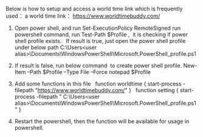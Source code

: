 Below is how to setup and access a world time link which is frequently used：
a world time link： https://www.worldtimebuddy.com/

1. Open power shell, and run Set-ExecutionPolicy RemoteSigned 
run powershell command, run Test-Path $Profile ,  it is checking if power shell profile exists. 
 
If result is true, just open the power shell profile under below path 
C:\Users\<user alias>\Documents\WindowsPowerShell\Microsoft.PowerShell_profile.ps1

2. If result is false, run below command  to create power shell profile. 
New-Item –Path $Profile –Type File –Force
notepad $Profile

3. Add some functions in this file 
 
function worldtime
{
start-process -filepath "https://www.worldtimebuddy.com/"
}
 
function setting
{
start-process -filepath " C:\Users\<user alias>\Documents\WindowsPowerShell\Microsoft.PowerShell_profile.ps1"
}
4. Restart the powershell, then the function will be available for usage in powershell.

